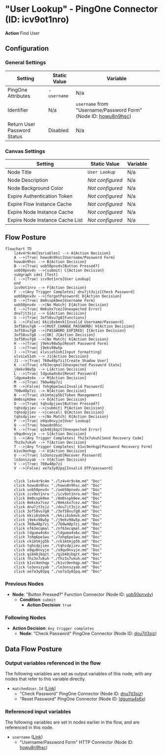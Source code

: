 # "User Lookup" - PingOne Connector (ID: icv9ot1nro)

**Action** Find User

## Configuration

### General Settings

| Setting                | Static Value  | Variable  |  
|------------------------|----------------------------------------|-------------------|
| PingOne Attributes | - `username` | N/a |
| Identifier| N/a | `username` from "Username/Password Form" (Node ID: [howu8n9hsc](./howu8n9hsc.md)) |
| Return User Password Status | Disabled | N/a |

### Canvas Settings

| Setting                | Static Value  | Variable  |  
|------------------------|----------------------------------------|-------------------|
| Node Title | `User Lookup` | N/a |
| Node Description | *Not configured* | N/a |
| Node Background Color | *Not configured* | N/a |
| Expire Authentication Token | *Not configured* | N/a |
| Expire Flow Instance Cache | *Not configured* | N/a |
| Expire Node Instance Cache | *Not configured* | N/a |
| Expire Node Instance Cache List | *Not configured* | N/a |

## Flow Posture

```mermaid
flowchart TD
    lz4v4r9c4m[Variables] --> A{Action Decision}
    A -->|True| howu8n9hsc[Username/Password Form]
    howu8n9hsc --> B{Action Decision}
    B -->|True| uob50pnvdv[Button Pressed?]
    uob50pnvdv -->|submit| C{Action Decision}
    subgraph ide1 [Test]
    C -->|True| icv9ot1nro[User Lookup]
    end
    icv9ot1nro --> F{Action Decision}
    F -->|Any Trigger Completes| dnu7jt3sjz[Check Password]
    uob50pnvdv -->|forgotPassword| D{Action Decision}
    D -->|True| 8m0sspk0ee[Username Form]
    uob50pnvdv -->|No Match| E{Action Decision}
    E -->|True| 0mkskx7cez[Unexpected Error]
    dnu7jt3sjz --> G{Action Decision}
    G -->|True| 3of58vu7g8[Functions]
    G -->|False| kkii6sbmvk[Invalid Username/Password]
    3of58vu7g8 -->|MUST_CHANGE_PASSWORD| H{Action Decision}
    3of58vu7g8 -->|PASSWORD_EXPIRED| I{Action Decision} 
    3of58vu7g8 -->|OK| J{Action Decision}
    3of58vu7g8 -->|No Match| K{Action Decision}
    H -->|True| j9ekv98w5p[Reset Password Form]
    I -->|True| j9ekv98w5p
    J -->|True| xlvsie51oh[Input formatting]
    xlvsie51oh --> J1{Action Decision}
    J1 -->|True| 760w48p7zi[Create Shadow User]
    K -->|True| nf63ecqmal[Unexpected Password State]
    j9ekv98w5p --> L{Action Decision}
    L -->|True| ldguma4s6x[Reset Password]
    ldguma4s6x --> M{Action Decision}
    M -->|True| 760w48p7zi
    M -->|False| 7ohg6pe1wu[Invalid Password]
    760w48p7zi --> N{Action Decision}
    N -->|True| ck1mtmjp5b[Token Management]
    8m0sspk0ee --> O{Action Decision}
    O -->|True| tqhsdpjiev[Button Pressed?]
    tqhsdpjiev -->|submit| P{Action Decision}
    tqhsdpjiev -->|cancel| Q{Action Decision}
    tqhsdpjiev -->|No Match| R{Action Decision}
    P -->|True| o9qu0nvyje[User Lookup]
    Q -->|True| howu8n9hsc
    R -->|True| qib48jbqzt[Unexpected Error]
    o9qu0nvyje --> S{Action Decision}
    S -->|Any Trigger Completes| fhz3x7ukuh[Send Recovery Code]
    fhz3x7ukuh --> T{Action Decision}
    T -->|Any Trigger Completes| k1vc9enhqp[Password Recovery Form]
    k1vc9enhqp --> U{Action Decision}
    U -->|True| lo3onszyab[Recover Password]
    lo3onszyab --> V{Action Decision}
    V -->|True| 760w48p7zi
    V -->|False| xe7a3y02pq[Invalid OTP/password]
    

    click lz4v4r9c4m "./lz4v4r9c4m.md" "Doc"
    click howu8n9hsc "./howu8n9hsc.md" "Doc"
    click uob50pnvdv "./uob50pnvdv.md" "Doc"
    click icv9ot1nro "./icv9ot1nro.md" "Doc"
    click 8m0sspk0ee "./8m0sspk0ee.md" "Doc"
    click 0mkskx7cez "./0mkskx7cez.md" "Doc"
    click dnu7jt3sjz "./dnu7jt3sjz.md" "Doc"
    click 3of58vu7g8 "./3of58vu7g8.md" "Doc"
    click kkii6sbmvk "./kkii6sbmvk.md" "Doc"
    click j9ekv98w5p "./j9ekv98w5p.md" "Doc"
    click 760w48p7zi "./760w48p7zi.md" "Doc"
    click nf63ecqmal "./nf63ecqmal.md" "Doc"
    click ldguma4s6x "./ldguma4s6x.md" "Doc"
    click 7ohg6pe1wu "./7ohg6pe1wu.md" "Doc"
    click ck1mtmjp5b "./ck1mtmjp5b.md" "Doc"
    click tqhsdpjiev "./tqhsdpjiev.md" "Doc"
    click o9qu0nvyje "./o9qu0nvyje.md" "Doc"
    click qib48jbqzt "./qib48jbqzt.md" "Doc"
    click fhz3x7ukuh "./fhz3x7ukuh.md" "Doc"
    click k1vc9enhqp "./k1vc9enhqp.md" "Doc"
    click lo3onszyab "./lo3onszyab.md" "Doc"
    click xe7a3y02pq "./xe7a3y02pq.md" "Doc"
```

### Previous Nodes

* **Node**: "Button Pressed?" Function Connector (Node ID: [uob50pnvdv](./uob50pnvdv.md))
  * **Condition**: `submit`
    * **Action Decision**: `true`

### Following Nodes

* **Action Decision**: `Any trigger completes`
  * **Node**: "Check Password" PingOne Connector (Node ID: [dnu7jt3sjz](./dnu7jt3sjz.md))

## Data Flow Posture

### Output variables referenced in the flow

The following variables are set as output variables of this node, with any nodes that refer to this variable directly.

* `matchedUser.Id` ([Link](../data/icv9ot1nro_payload_output_matcheduser_id.md))
  * "Check Password" PingOne Connector (Node ID: [dnu7jt3sjz](./dnu7jt3sjz.md))
  * "Reset Password" PingOne Connector (Node ID: [ldguma4s6x](./ldguma4s6x.md))

### Referenced input variables

The following variables are set in nodes earlier in the flow, and are referenced in this node.

* `username` ([Link](../data/howu8n9hsc_payload_output_username.md))
  * "Username/Password Form" HTTP Connector (Node ID: [howu8n9hsc](./howu8n9hsc.md))
